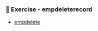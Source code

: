### 📝 Exercise - empdeleterecord
- [empdelete](https://github.com/Adhyashetty-bit/1workedexample/blob/main/9d_empdeleterecord/9DA.png)
